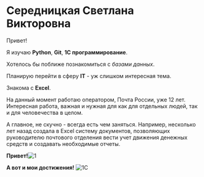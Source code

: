 # Середницкая Светлана Викторовна

Привет!

Я изучаю **Python**, **Git**, **1С программирование**.

Хотелось бы поближе познакомиться с _базами данных_.

Планирую перейти в сферу **IT** - уж слишком интересная тема.

Знакома с **Excel**.

На данный момент работаю оператором, Почта России, уже 12 лет. Интересная работа, важная и нужная для как для отдельных людей, так и для человечества в целом.

А главное, не скучно - всегда есть чем заняться. 
Например, несколько лет назад создала в Excel систему документов, позволяющих руководителю почтового отделения вести учет движения денежных средств и создавать необходимые отчеты.

**Привет!**![1](https://github.com/Serednitskaya-Svetlana/Serednitskaya-Svetlana/assets/147625757/5bb1e334-9e8c-4354-92e6-fba59a3aee26)

**А вот и мои достижения!**
![1С](https://github.com/Serednitskaya-Svetlana/Serednitskaya-Svetlana/assets/147625757/60f33723-1dc5-4bb3-9f53-591cb6aea72b)

